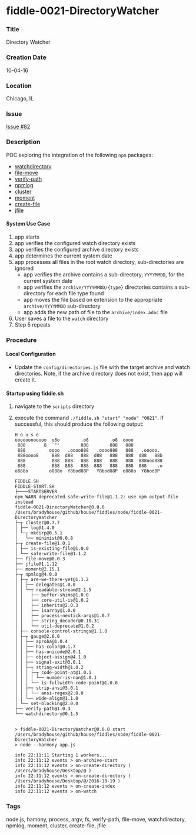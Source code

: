fiddle-0021-DirectoryWatcher
======

### Title

Directory Watcher


### Creation Date

10-04-16


### Location

Chicago, IL


### Issue

[Issue #82](https://github.com/bradyhouse/house/issues/82)


### Description

POC exploring the integration of the following `npm` packages:

*   [watchdirectory](https://www.npmjs.com/package/watchdirectory)
*   [file-move](https://www.npmjs.com/package/file-move)
*   [verify-path](https://www.npmjs.com/package/verify-path)
*   [npmlog](https://www.npmjs.com/package/npmlog)
*   [cluster](https://www.npmjs.com/package/cluster)
*   [moment](https://www.npmjs.com/package/moment)
*   [create-file](https://www.npmjs.com/package/create-file)
*   [jfile](https://www.npmjs.com/package/jfile)


#### System Use Case

1.  app starts
2.  app verifies the configured watch directory exists
3.  app verifies the configured archive directory exists
4.  app determines the current system date
5.  app processes all files in the root watch directory, sub-directories are ignored
    *   app verifies the archive contains a sub-directory, `YYYYMMDD`, for the current system date
    *   app verifies the `archive/YYYYMMDD/{type}` directories contains a sub-directory for each file type found
    *   app moves the file based on extension to the appropriate `archive/YYYYMMDD` sub-directory
    *   app adds the new path of file to the `archive/index.adoc` file
6.  User saves a file to the `watch` directory
7.  Step 5 repeats


### Procedure

#### Local Configuration

*   Update the `config/directories.js` file with the target archive and watch directories.  Note, 
    if the archive directory does not exist, then app will create it.
    

#### Startup using fiddle.sh

1.  navigate to the `scripts` directory
2.  execute the command `./fiddle.sh "start" "node" "0021"`.  If successful, this should produce
    the following output:
    
        H o u s e
        oooooooooooo  o8o        .o8        .o8  oooo
         888       8  `"'        888        888   888
         888         oooo   .oooo888   .oooo888   888   .ooooo.
         888oooo8     888  d88   888  d88   888   888  d88   88b
         888          888  888   888  888   888   888  888ooo888
         888          888  888   888  888   888   888  888    .o
        o888o        o888o  Y8bod88P   Y8bod88P  o888o  Y8bod8P
        
        FIDDLE.SH
        FIDDLE-START.SH
        ├────STARTSERVER
        npm WARN deprecated safe-write-file@1.1.2: use npm output-file instead
        fiddle-0021-DirectoryWatcher@0.0.0 /Users/bradyhouse/github/house/fiddles/node/fiddle-0021-DirectoryWatcher
        ├─┬ cluster@0.7.7
        │ ├── log@1.4.0
        │ └─┬ mkdirp@0.5.1
        │   └── minimist@0.0.8
        ├─┬ create-file@1.0.1
        │ ├── is-existing-file@1.0.0
        │ └── safe-write-file@1.1.2
        ├── file-move@0.0.3
        ├── jfile@1.1.12
        ├── moment@2.15.1
        ├─┬ npmlog@4.0.0
        │ ├─┬ are-we-there-yet@1.1.2
        │ │ ├── delegates@1.0.0
        │ │ └─┬ readable-stream@2.1.5
        │ │   ├── buffer-shims@1.0.0
        │ │   ├── core-util-is@1.0.2
        │ │   ├── inherits@2.0.3
        │ │   ├── isarray@1.0.0
        │ │   ├── process-nextick-args@1.0.7
        │ │   ├── string_decoder@0.10.31
        │ │   └── util-deprecate@1.0.2
        │ ├── console-control-strings@1.1.0
        │ ├─┬ gauge@2.6.0
        │ │ ├── aproba@1.0.4
        │ │ ├── has-color@0.1.7
        │ │ ├── has-unicode@2.0.1
        │ │ ├── object-assign@4.1.0
        │ │ ├── signal-exit@3.0.1
        │ │ ├─┬ string-width@1.0.2
        │ │ │ ├─┬ code-point-at@1.0.1
        │ │ │ │ └── number-is-nan@1.0.1
        │ │ │ └── is-fullwidth-code-point@1.0.0
        │ │ ├─┬ strip-ansi@3.0.1
        │ │ │ └── ansi-regex@2.0.0
        │ │ └── wide-align@1.1.0
        │ └── set-blocking@2.0.0
        ├── verify-path@1.0.3
        └── watchdirectory@0.1.5
        
        
        > fiddle-0021-DirectoryWatcher@0.0.0 start /Users/bradyhouse/github/house/fiddles/node/fiddle-0021-DirectoryWatcher
        > node --harmony app.js
        
        info 22:11:11 Starting 1 workers...
        info 22:11:12 events > on-archive-start
        info 22:11:12 events > on-create-directory ( /Users/bradyhouse/Desktop/@ )
        info 22:11:12 events > on-create-directory ( /Users/bradyhouse/Desktop/@/2016-10-19 )
        info 22:11:12 events > on-create-index
        info 22:11:12 events > on-watch



### Tags

node.js, hamony, process, argv, fs, verify-path, file-move, watchdirectory, npmlog, moment, cluster, create-file, jfile
